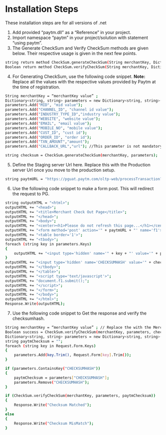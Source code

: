 # Installation Steps

These installation steps are for all versions of .net

1. Add provided “paytm.dll” as a “Reference” in your project.
2. Import namespace “paytm” in your project/solution with statement “using paytm”.
3. The Generate CheckSum and Verify CheckSum methods are given below. Their respective usage is given in the next few points.
```sh
string return method CheckSum.generateCheckSum(String merchantKey, Dictionary<String, String> parameters)
Boolean return method CheckSum.verifyCheckSum(String merchantKey, Dictionary<String, String> parameters, String checkSum)
```
4. For Generating CheckSum, use the following code snippet. **Note:** Replace all the values with the respective values provided by Paytm at the time of registration.
```sh
String merchantKey = “merchantKey value” ;
Dictionary<string, string> parameters = new Dictionary<string, string>();
parameters.Add("MID", "mid value");
parameters.Add("CHANNEL_ID", "channel id value");
parameters.Add("INDUSTRY_TYPE_ID","industry value");
parameters.Add("WEBSITE", "website value");
parameters.Add("EMAIL", "email value");
parameters.Add("MOBILE_NO", "mobile value");
parameters.Add("CUST_ID", "cust id");
parameters.Add("ORDER_ID", "order id");
parameters.Add("TXN_AMOUNT","amount");
parameters.Add("CALLBACK_URL","url"); //This parameter is not mandatory. Use this to pass the callback url dynamically.

string checksum = CheckSum.generateCheckSum(merchantKey, parameters);
```
5. Define the Staging server Url here. Replace this with the Production server Url once you move to the production setup.
```sh
string paytmURL = "https://pguat.paytm.com/oltp-web/processTransaction?orderid=" + orderid;
```
6. Use the following code snippet to make a form post. This will redirect the request to PG.
```sh
string outputHTML = "<html>";
outputHTML += "<head>";
outputHTML += "<title>Merchant Check Out Page</title>";
outputHTML += "</head>";
outputHTML += "<body>";
outputHTML += "<center><h1>Please do not refresh this page...</h1></center>";
outputHTML += "<form method='post' action='" + paytmURL + "' name='f1'>";
outputHTML += "<table border='1'>";
outputHTML += "<tbody>";
foreach (string key in parameters.Keys)
{
    outputHTML += "<input type='hidden' name='" + key + "' value='" + parameters[key] + "'>";
}
outputHTML += "<input type='hidden' name='CHECKSUMHASH' value='" + checksum + "'>";
outputHTML += "</tbody>";
outputHTML += "</table>";
outputHTML += "<script type='text/javascript'>";
outputHTML += "document.f1.submit();";
outputHTML += "</script>";
outputHTML += "</form>";
outputHTML += "</body>";
outputHTML += "</html>";
Response.Write(outputHTML);
```
7. Use the following code snippet to Get the response and verify the checksumhash. 
```sh
String merchantKey = “merchantKey value” ; // Replace the with the Merchant Key provided by Paytm at the time of registration.
Boolean success = CheckSum.verifyCheckSum(merchantKey, parameters, checkSum);
Dictionary<string, string> parameters = new Dictionary<string, string>();
string paytmChecksum = "";
foreach (string key in Request.Form.Keys)
{
    parameters.Add(key.Trim(), Request.Form[key].Trim());
}

if (parameters.ContainsKey("CHECKSUMHASH"))
{
    paytmChecksum = parameters["CHECKSUMHASH"];
    parameters.Remove("CHECKSUMHASH");
}

if (CheckSum.verifyCheckSum(merchantKey, parameters, paytmChecksum))
{
    Response.Write("Checksum Matched");
}
else
{
    Response.Write("Checksum MisMatch");
}
```
